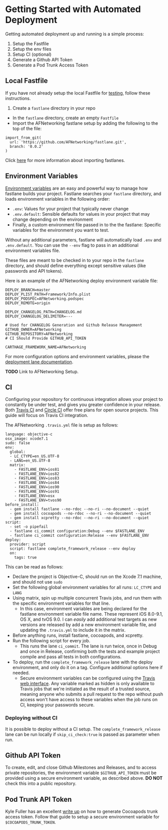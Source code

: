 # Getting Started with Automated Deployment
Getting automated deployment up and running is a simple process:

1. Setup the Fastfile
2. Setup the env files
3. Setup CI (optional)
4. Generate a Github API Token
5. Generate a Pod Trunk Access Token

## Local Fastfile
If you have not already setup the local Fastfile for [testing](TestingGuide.md), follow these instructions.

1. Create a `fastlane` directory in your repo
* In the `fastlane` directory, create an empty `Fastfile`
* Import the AFNetworking fastlane setup by adding the following to the top of the file:

```
import_from_git(
  url: 'https://github.com/AFNetworking/fastlane.git', 
  branch: '0.0.2'
)
```

Click [here](https://github.com/fastlane/fastlane/blob/master/docs/Actions.md#import_from_git) for more information about importing fastlanes.

## Environment Variables
[Environment variables](https://github.com/fastlane/fastlane/blob/master/docs/Advanced.md#environment-variables) are an easy and powerful way to manage how fastlane builds your project. Fastlane searches your `fastlane` directory, and loads environment variables in the following order:

* `.env`: Values for your project that typically never change
* `.env.default`: Sensible defaults for values in your project that may change depending on the environment
* Finally, a custom environment file passed in to the the fastlane: Specific variables for the environment you want to test.

Without any additional parameters, fastlane will automatically load `.env` and `.env.default`. You can use the `--env` flag to pass in an additional environment variables file.

These files are meant to be checked in to your repo in the `fastlane` directory, and should define everything except sensitive values (like passwords and API tokens).

Here is an example of the AFNetworking deploy environment variable file:

```
DEPLOY_BRANCH=master
DEPLOY_PLIST_PATH=Framework/Info.plist
DEPLOY_PODSPEC=AFNetworking.podspec
DEPLOY_REMOTE=origin

DEPLOY_CHANGELOG_PATH=CHANGELOG.md
DEPLOY_CHANGELOG_DELIMITER=---

# Used for CHANGELOG Generation and Github Release Management
GITHUB_OWNER=AFNetworking
GITHUB_REPOSITORY=AFNetworking
# CI Should Provide GITHUB_API_TOKEN

CARTHAGE_FRAMEWORK_NAME=AFNetworking
```

For more configuration options and environment variables, please the [deployment lane documentation](DeployLanes.md).

**TODO** Link to AFNetworking Setup.

## CI

Configuring your repository for continuous integration allows your project to constantly be under test, and gives you greater confidence in your release. Both [Travis CI](http://docs.travis-ci.com/user/getting-started/) and [Circle CI](https://circleci.com/docs/getting-started) offer free plans for open source projects. This guide will focus on Travis CI integration.

The AFNetworking `.travis.yml` file is setup as follows:

```
language: objective-c
osx_image: xcode7.1
sudo: false
env:
  global:
  - LC_CTYPE=en_US.UTF-8
  - LANG=en_US.UTF-8
  matrix:
    - FASTLANE_ENV=ios81
    - FASTLANE_ENV=ios82
    - FASTLANE_ENV=ios83
    - FASTLANE_ENV=ios84
    - FASTLANE_ENV=ios90
    - FASTLANE_ENV=ios91
    - FASTLANE_ENV=osx
    - FASTLANE_ENV=tvos90
before_install:
  - gem install fastlane --no-rdoc --no-ri --no-document --quiet
  - gem install cocoapods --no-rdoc --no-ri --no-document --quiet
  - gem install xcpretty --no-rdoc --no-ri --no-document --quiet
script:
  - set -o pipefail
  - fastlane ci_commit configuration:Debug --env $FASTLANE_ENV
  - fastlane ci_commit configuration:Release --env $FASTLANE_ENV
deploy:
  provider: script
  script: fastlane complete_framework_release --env deploy
  on:
    tags: true
```

This can be read as follows:

* Declare the project is Objective-C, should run on the Xcode 7.1 machine, and should not use `sudo`
* Set the following global environment variables for all runs: `LC_CTYPE` and `LANG`
* Using matrix, spin up multiple concurrent Travis jobs, and run them with the specific environment variables for that line. 
	* In this case, environment variables are being declared for the fastlane environment variable file name. These represent iOS 8.0-9.1, OS X, and tvOS 9.0. I can _easily_ add additional test targets as new versions are released by add a new environment variable file, and updating the `.travis.yml` to include it in the matrix.
* Before anything runs, install fastlane, cocoapods, and xcpretty.
* Run the following script for every job.
	* This runs the lane `ci_commit`. The lane is run twice, once in Debug and once in Release, confirming both the tests and example project compile and pass all tests in both configurations.
* To deploy, run the `complete_framework_release` lane with the deploy environment, and only do it on a tag. Configure additional options here if needed.
	* Secure environment variables can be configured using the [Travis web interface](http://docs.travis-ci.com/user/environment-variables/#Defining-Variables-in-Repository-Settings). Any variable marked as hidden is only available to Travis jobs that we're initiated as the result of a trusted source, meaning anyone who submits a pull request to the repo without push access won't have access to these variables when the job runs on CI, keeping your passwords secure. 

### Deploying without CI
It is possible to deploy without a CI setup. The `complete_framework_release` lane can be run locally if `skip_ci_check:true` is passed as parameter when run.

## Github API Token

To create, edit, and close Github Milestones and Releases, and to access private repositories, the environment variable `$GITHUB_API_TOKEN` must be provided using a secure environment variable, as described above. **DO NOT** check this into a public repository.

## Pod Trunk API Token

Kyle Fuller has an excellent [write up](https://fuller.li/posts/automated-cocoapods-releases-with-ci/) on how to generate Cocoapods trunk access token. Follow that guide to setup a secure environment variable for `$COCOAPODS_TRUNK_TOKEN`.
